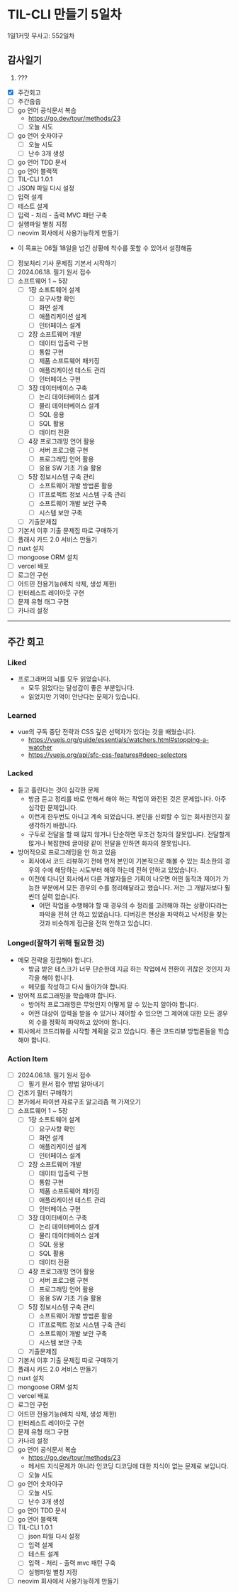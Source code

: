 # TIL-CLI 만들기 5일차

1일1커밋 무사고: 552일차

## 감사일기

1. ???

- [x] 주간회고
- [ ] 주간줍줍 
- [ ] go 언어 공식문서 복습
  - https://go.dev/tour/methods/23
  - [ ] 오늘 시도
- [ ] go 언어 숫자야구
  - [ ] 오늘 시도
  - [ ] 난수 3개 생성
- [ ] go 언어 TDD 문서
- [ ] go 언어 블랙잭
- [ ] TIL-CLI 1.0.1
- [ ] JSON 파일 다시 설정
- [ ] 입력 설계
- [ ] 테스트 설계
- [ ] 입력 - 처리 - 출력 MVC 패턴 구축
- [ ] 실행파일 별칭 지정
- [ ] neovim 회사에서 사용가능하게 만들기
- 이 목표는 06월 18일을 넘긴 상황에 착수를 못할 수 있어서 설정해둠
- [ ] 정보처리 기사 문제집 기본서 시작하기
- [ ] 2024.06.18. 필기 원서 접수
- [ ] 소프트웨어 1 ~ 5장
  - [ ] 1장 소프트웨어 설계
    - [ ] 요구사항 확인
    - [ ] 화면 설계
    - [ ] 애플리케이션 설계
    - [ ] 인터페이스 설계
  - [ ] 2장 소프트웨어 개발
    - [ ] 데이터 입출력 구현
    - [ ] 통합 구현
    - [ ] 제품 소프트웨어 패키징
    - [ ] 애플리케이션 테스트 관리
    - [ ] 인터페이스 구현
  - [ ] 3장 데이터베이스 구축
    - [ ] 논리 데이터베이스 설계
    - [ ] 물리 데이터베이스 설계
    - [ ] SQL 응용
    - [ ] SQL 활용
    - [ ] 데이터 전환
  - [ ] 4장 프로그래밍 언어 활용
    - [ ] 서버 프로그램 구현
    - [ ] 프로그래밍 언어 활용
    - [ ] 응용 SW 기초 기술 활용
  - [ ] 5장 정보시스템 구축 관리
    - [ ] 소프트웨어 개발 방법론 활용
    - [ ] IT프로젝트 정보 시스템 구축 관리
    - [ ] 소프트웨어 개발 보안 구축
    - [ ] 시스템 보안 구축
  - [ ] 기출문제집
- [ ] 기본서 이후 기출 문제집 따로 구매하기
- [ ] 플래시 카드 2.0 서비스 만들기
- [ ] nuxt 설치
- [ ] mongoose ORM 설치
- [ ] vercel 배포
- [ ] 로그인 구현
- [ ] 어드민 전용기능(배치 삭제, 생성 제한)
- [ ] 핀터레스트 레이아웃 구현
- [ ] 문제 유형 태그 구현
- [ ] 카나리 설정

---

## 주간 회고

### Liked

- 프로그래머의 뇌를 모두 읽었습니다.
  - 모두 읽었다는 달성감이 좋은 부분입니다.
  - 읽었지만 기억이 안난다는 문제가 있습니다.

### Learned

- vue의 구독 중단 전략과 CSS 깊은 선택자가 있다는 것을 배웠습니다.
  - https://vuejs.org/guide/essentials/watchers.html#stopping-a-watcher
  - https://vuejs.org/api/sfc-css-features#deep-selectors

### Lacked

- 듣고 흘린다는 것이 심각한 문제
  - 방금 듣고 정리를 바로 안해서 해야 하는 작업이 와전된 것은 문제입니다. 아주 심각한 문제입니다. 
  - 이런게 한두번도 아니고 계속 되었습니다. 본인을 신뢰할 수 있는 회사원인지 잘 생각하기 바랍니다.
  - 구두로 전달을 할 때 많지 않거나 단순하면 무조건 청자의 잘못입니다. 전달할게 많거나 복잡한데 글이랑 같이 전달을 안하면 화자의 잘못입니다.
- 방어적으로 프로그래밍을 안 하고 있음
  - 회사에서 코드 리뷰하기 전에 먼저 본인이 기본적으로 해볼 수 있는 최소한의 경우의 수에 해당하는 시도부터 해야 하는데 전혀 안하고 있었습니다.
  - 이전에 다니던 회사에서 다른 개발자들은 기획이 나오면 어떤 동작과 제어가 가능한 부분에서 모든 경우의 수를 정리해달라고 했습니다. 저는 그 개발자보다 훨씬더 실력 없습니다.
    - 어떤 작업을 수행해야 할 때 경우의 수 정리를 고려해야 하는 상황이다라는 파악을 전혀 안 하고 있었습니다. 디버깅은 현상을 파악하고 낙서장을 찾는 것과 비슷하게 접근을 전혀 안하고 있습니다.

### Longed(잘하기 위해 필요한 것)

- 메모 전략을 정립해야 합니다.
  - 방금 받은 테스크가 너무 단순한데 지금 하는 작업에서 전환이 귀찮은 것인지 자각을 해야 합니다.
  - 메모를 작성하고 다시 돌아가야 합니다.
- 방어적 프로그래밍을 학습해야 합니다.
  - 방어적 프로그래밍은 무엇인지 어떻게 알 수 있는지 알아야 합니다.
  - 어떤 대상이 입력을 받을 수 있거나 제어할 수 있으면 그 제어에 대한 모든 경우의 수를 정확히 파악하고 있어야 합니다.
- 회사에서 코드리뷰를 시작할 계획을 갖고 있습니다. 좋은 코드리뷰 방법론들을 학습해야 합니다.

### Action Item

- [ ] 2024.06.18. 필기 원서 접수
  - [ ] 필기 원서 접수 방법 알아내기
- [ ] 건조기 필터 구매하기
- [ ] 본가에서 파이썬 자료구조 알고리즘 책 가져오기
- [ ] 소프트웨어 1 ~ 5장
  - [ ] 1장 소프트웨어 설계
    - [ ] 요구사항 확인
    - [ ] 화면 설계
    - [ ] 애플리케이션 설계
    - [ ] 인터페이스 설계
  - [ ] 2장 소프트웨어 개발
    - [ ] 데이터 입출력 구현
    - [ ] 통합 구현
    - [ ] 제품 소프트웨어 패키징
    - [ ] 애플리케이션 테스트 관리
    - [ ] 인터페이스 구현
  - [ ] 3장 데이터베이스 구축
    - [ ] 논리 데이터베이스 설계
    - [ ] 물리 데이터베이스 설계
    - [ ] SQL 응용
    - [ ] SQL 활용
    - [ ] 데이터 전환
  - [ ] 4장 프로그래밍 언어 활용
    - [ ] 서버 프로그램 구현
    - [ ] 프로그래밍 언어 활용
    - [ ] 응용 SW 기초 기술 활용
  - [ ] 5장 정보시스템 구축 관리
    - [ ] 소프트웨어 개발 방법론 활용
    - [ ] IT프로젝트 정보 시스템 구축 관리
    - [ ] 소프트웨어 개발 보안 구축
    - [ ] 시스템 보안 구축
  - [ ] 기출문제집
- [ ] 기본서 이후 기출 문제집 따로 구매하기
- [ ] 플래시 카드 2.0 서비스 만들기
- [ ] nuxt 설치
- [ ] mongoose ORM 설치
- [ ] vercel 배포
- [ ] 로그인 구현
- [ ] 어드민 전용기능(배치 삭제, 생성 제한)
- [ ] 핀터레스트 레이아웃 구현
- [ ] 문제 유형 태그 구현
- [ ] 카나리 설정
- [ ] go 언어 공식문서 복습
  - https://go.dev/tour/methods/23
  - 메서드 지식문제가 아니라 인코딩 디코딩에 대한 지식이 없는 문제로 보입니다.
  - [ ] 오늘 시도
- [ ] go 언어 숫자야구
  - [ ] 오늘 시도
  - [ ] 난수 3개 생성
- [ ] go 언어 TDD 문서
- [ ] go 언어 블랙잭
- [ ] TIL-CLI 1.0.1
  - [ ] json 파일 다시 설정
  - [ ] 입력 설계
  - [ ] 테스트 설계
  - [ ] 입력 - 처리 - 출력 mvc 패턴 구축
  - [ ] 실행파일 별칭 지정
- [ ] neovim 회사에서 사용가능하게 만들기
